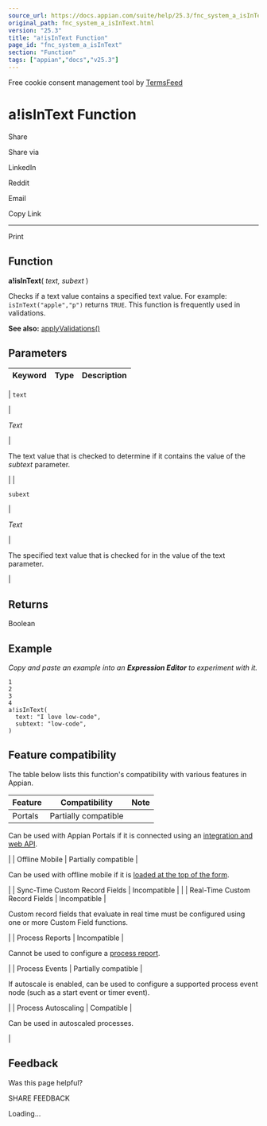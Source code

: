 ```yaml
---
source_url: https://docs.appian.com/suite/help/25.3/fnc_system_a_isInText.html
original_path: fnc_system_a_isInText.html
version: "25.3"
title: "a!isInText Function"
page_id: "fnc_system_a_isInText"
section: "Function"
tags: ["appian","docs","v25.3"]
---
```



Free cookie consent management tool by [TermsFeed](https://www.termsfeed.com/)

# a!isInText Function

Share

Share via

LinkedIn

Reddit

Email

Copy Link

* * *

Print

## Function

**a!isInText**( _text, subext_ )

Checks if a text value contains a specified text value. For example: `isInText("apple","p")` returns `TRUE`. This function is frequently used in validations.

**See also:** [applyValidations()](fnc_system_a_applyValidations.html)

## Parameters

| Keyword | Type | Description |
| --- | --- | --- |
|
`text`

 |

_Text_

 |

The text value that is checked to determine if it contains the value of the _subtext_ parameter.

 |
|

`subext`

 |

_Text_

 |

The specified text value that is checked for in the value of the text parameter.

 |

## Returns

Boolean

## Example

_Copy and paste an example into an **Expression Editor** to experiment with it._

```
1
2
3
4
a!isInText(
  text: "I love low-code",
  subtext: "low-code",
)
```

## Feature compatibility

The table below lists this function's compatibility with various features in Appian.

| Feature | Compatibility | Note |
| --- | --- | --- |
| Portals | Partially compatible |
Can be used with Appian Portals if it is connected using an [integration and web API](portals-design.html#using-partially-compatible-functions-and-objects-in-a-portal).

 |
| Offline Mobile | Partially compatible |

Can be used with offline mobile if it is [loaded at the top of the form](offline-mobile-design-best-practices.html#working-with-partially-compatible-functions).

 |
| Sync-Time Custom Record Fields | Incompatible |  |
| Real-Time Custom Record Fields | Incompatible |

Custom record fields that evaluate in real time must be configured using one or more Custom Field functions.

 |
| Process Reports | Incompatible |

Cannot be used to configure a [process report](Process_Reports.html).

 |
| Process Events | Partially compatible |

If autoscale is enabled, can be used to configure a supported process event node (such as a start event or timer event).

 |
| Process Autoscaling | Compatible |

Can be used in autoscaled processes.

 |

## Feedback

Was this page helpful?

SHARE FEEDBACK

Loading...
